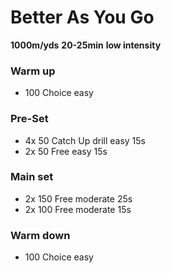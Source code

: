 # Better As You Go

**1000m/yds**
**20-25min** 
**low intensity**

### Warm up

- 100 Choice easy

### Pre-Set

- 4x 50 Catch Up drill easy 15s
- 2x 50 Free easy 15s

### Main set

- 2x 150 Free moderate 25s
- 2x 100 Free moderate 15s

### Warm down

- 100 Choice easy